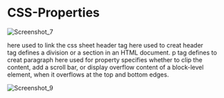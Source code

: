 # CSS-Properties
![Screenshot_7](https://github.com/Shikhasharma06/CSS-Properties/assets/135316685/a55d6b34-6ba4-4d5c-adcd-4cdbc7e6b135)
<link rel="stylesheet" href="style.css">
here used to link the css sheet
header tag here used to creat header
<div> tag defines a division or a section in an HTML document.
p tag defines to creat paragraph
 <span class=   created to inline 
 ![Screenshot_8](https://github.com/Shikhasharma06/CSS-Properties/assets/135316685/e738a27f-bdda-416e-ab51-17cfff308af3)
here margin is 0;
padding here i 0 for the all content
*{
here used for universal
body{
  over-flow-y:scroll; 
}

here used for property specifies whether to clip the content, add a scroll bar, or display overflow content of a block-level element, when it overflows at the top and bottom edges.

![Screenshot_9](https://github.com/Shikhasharma06/CSS-Properties/assets/135316685/3e5fbbad-741c-4f64-9113-89e76a3bb803)
